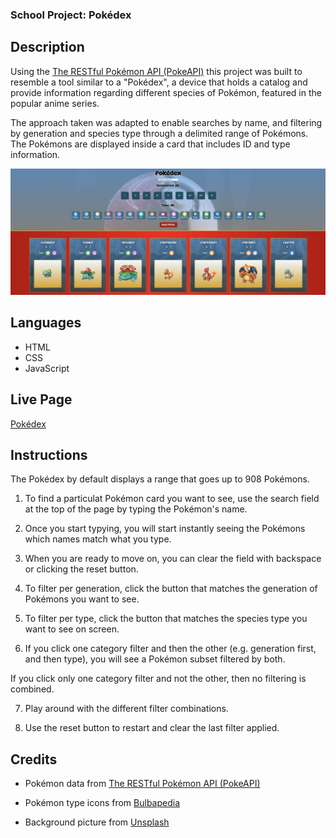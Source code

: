 ### School Project: Pokédex

## Description
Using the [The RESTful Pokémon API (PokeAPI)](https://pokeapi.co/) this project was built to resemble a tool similar to a "Pokédex", a device that holds a catalog and provide information regarding different species of Pokémon, featured in the popular anime series.

The approach taken was adapted to enable searches by name, and filtering by generation and species type through a delimited range of Pokémons. The Pokémons are displayed inside a card that includes ID and type information.

![alt text](images/screenshot_pokedex.png)

## Languages
- HTML
- CSS
- JavaScript

## Live Page

[Pokédex](https://public.bc.fi/s2300106/pokedex/)

## Instructions

The Pokédex by default displays a range that goes up to 908 Pokémons. 

1. To find a particulat Pokémon card you want to see, use the search field at the top of the page by typing the Pokémon's name. 

2. Once you start typying, you will start instantly seeing the Pokémons which names match what you type.

3. When you are ready to move on, you can clear the field with backspace or clicking the reset button.

4. To filter per generation, click the button that matches the generation of Pokémons you want to see.

5. To filter per type, click the button that matches the species type you want to see on screen.

6. If you click one category filter and then the other (e.g. generation first, and then type), you will see a Pokémon subset filtered by both.

If you click only one category filter and not the other, then no filtering is combined.

7. Play around with the different filter combinations.

8. Use the reset button to restart and clear the last filter applied.

## Credits

- Pokémon data from [The RESTful Pokémon API (PokeAPI)](https://pokeapi.co/)

- Pokémon type icons from [Bulbapedia](https://bulbapedia.bulbagarden.net/wiki/Type)

- Background picture from [Unsplash](https://unsplash.com/)






